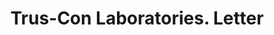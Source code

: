 ---
doi: 10.7916/D8F209RB
date_other: '1913'
date_other_textual: '1913'
form: correspondence
genre:
- Letters (correspondence)
name:
- Trus-Con Laboratories
object_in_context_url: https://biggert.cul.columbia.edu/items/view/ave_biggert_00622
subject_hierarchical_geographic:
- Detroit, Michigan, United States
subject_name:
- Trus-Con Laboratories
title: Trus-Con Laboratories. Letter
sort_title: Trus-Con Laboratories. Letter
call_number: ave_biggert_00622
coordinates:
- 42.331388888888895,-83.04583333333333
pid: ave_biggert_00622
identifiers: ave_biggert_00622
permalink: /biggert/ave_biggert_00622/
layout: iiif-image-page
---